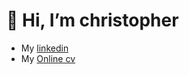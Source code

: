 # 👋 Hi, I’m christopher
- My [linkedin](www.linkedin.com/in/christopher-vos-6469b7284)
- My [Online cv](https://fox5352.github.io/online-cv/)

<!---
fox5352/fox5352 is a ✨ special ✨ repository because its `README.md` (this file) appears on your GitHub profile.
You can click the Preview link to take a look at your changes.
--->
